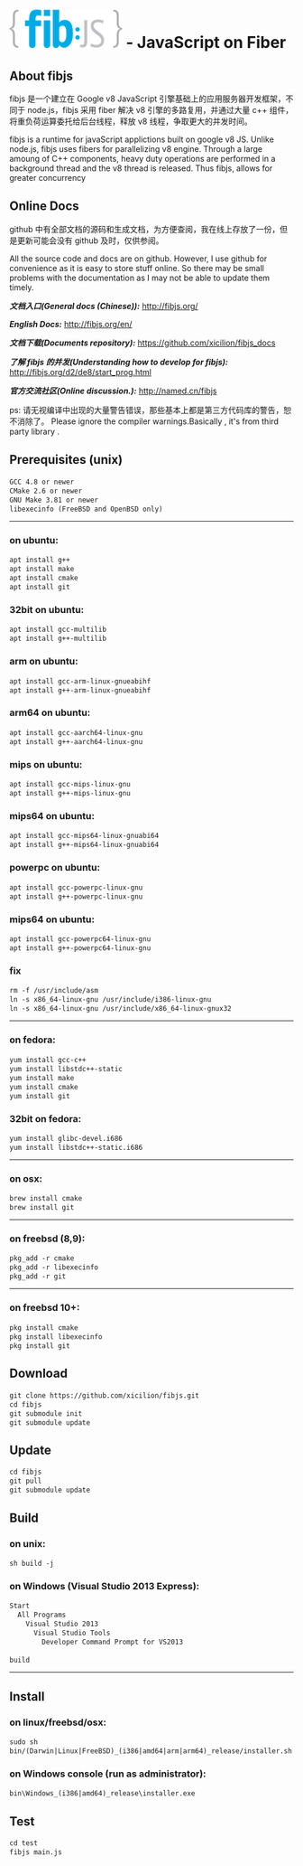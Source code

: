 # ![fibjs Logo](logo/fibjs-small.png?raw=true) - JavaScript on Fiber

## About fibjs

fibjs 是一个建立在 Google v8 JavaScript 引擎基础上的应用服务器开发框架，不同于 node.js，fibjs 采用 fiber 解决 v8 引擎的多路复用，并通过大量 c++ 组件，将重负荷运算委托给后台线程，释放 v8 线程，争取更大的并发时间。

fibjs is a runtime for javaScript applictions built on google v8 JS.  Unlike node.js, fibjs uses fibers for parallelizing v8  engine. Through a large amoung of C++ components, heavy duty operations are performed in a background thread and the v8 thread is released. Thus fibjs, allows for greater concurrency 
## Online Docs

github 中有全部文档的源码和生成文档，为方便查阅，我在线上存放了一份，但是更新可能会没有 github 及时，仅供参阅。

All the source code and docs are on github. However, I use github for convenience as it is easy to store stuff online. So there may be small problems with the documentation as I may not be able to update them timely.

***文档入口(General docs (Chinese)):*** http://fibjs.org/

***English Docs:*** http://fibjs.org/en/

***文档下载(Documents repository):*** https://github.com/xicilion/fibjs_docs

***了解 fibjs 的并发(Understanding how to develop for fibjs):*** http://fibjs.org/d2/de8/start_prog.html

***官方交流社区(Online discussion.):*** http://named.cn/fibjs

ps: 请无视编译中出现的大量警告错误，那些基本上都是第三方代码库的警告，恕不消除了。
Please ignore the compiler warnings.Basically , it's from third party library .

## Prerequisites (unix)

	GCC 4.8 or newer
	CMake 2.6 or newer
	GNU Make 3.81 or newer
	libexecinfo (FreeBSD and OpenBSD only)

----------------------------------
### on ubuntu:
	apt install g++
	apt install make
	apt install cmake
	apt install git

### 32bit on ubuntu:
	apt install gcc-multilib
	apt install g++-multilib

### arm on ubuntu:
	apt install gcc-arm-linux-gnueabihf
	apt install g++-arm-linux-gnueabihf

### arm64 on ubuntu:
	apt install gcc-aarch64-linux-gnu
	apt install g++-aarch64-linux-gnu

### mips on ubuntu:
	apt install gcc-mips-linux-gnu
	apt install g++-mips-linux-gnu

### mips64 on ubuntu:
	apt install gcc-mips64-linux-gnuabi64
	apt install g++-mips64-linux-gnuabi64

### powerpc on ubuntu:
	apt install gcc-powerpc-linux-gnu
	apt install g++-powerpc-linux-gnu

### mips64 on ubuntu:
	apt install gcc-powerpc64-linux-gnu
	apt install g++-powerpc64-linux-gnu

### fix
	rm -f /usr/include/asm
	ln -s x86_64-linux-gnu /usr/include/i386-linux-gnu
	ln -s x86_64-linux-gnu /usr/include/x86_64-linux-gnux32

----------------------------------
### on fedora:
	yum install gcc-c++
	yum install libstdc++-static
	yum install make
	yum install cmake
	yum install git

### 32bit on fedora:
	yum install glibc-devel.i686
	yum install libstdc++-static.i686

----------------------------------
### on osx:
	brew install cmake
	brew install git

----------------------------------
### on freebsd (8,9):
	pkg_add -r cmake
	pkg_add -r libexecinfo
	pkg_add -r git

----------------------------------
### on freebsd 10+:
	pkg install cmake
	pkg install libexecinfo
	pkg install git

## Download
	git clone https://github.com/xicilion/fibjs.git
	cd fibjs
	git submodule init
	git submodule update

## Update
	cd fibjs
	git pull
	git submodule update

## Build

### on unix:
	sh build -j

### on Windows (Visual Studio 2013 Express):
	Start
	  All Programs
	    Visual Studio 2013
	      Visual Studio Tools
	        Developer Command Prompt for VS2013
	        
	build

----------------------------------

## Install

### on linux/freebsd/osx:
	sudo sh bin/(Darwin|Linux|FreeBSD)_(i386|amd64|arm|arm64)_release/installer.sh

### on Windows console (run as administrator):
	bin\Windows_(i386|amd64)_release\installer.exe

## Test

	cd test
	fibjs main.js
